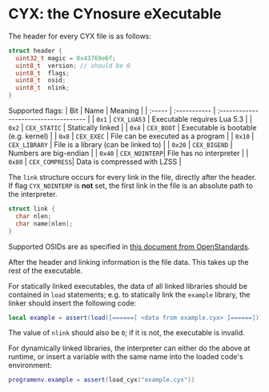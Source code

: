 # CYX: the CYnosure eXecutable

The header for every CYX file is as follows:
```c
struct header {
  uint32_t magic = 0x43769e6f;
  uint8_t  version; // should be 0
  uint8_t  flags;
  uint8_t  osid;
  uint8_t  nlink;
}
```

Supported flags:
| Bit    | Name          | Meaning                               |
| :----- | :-----------  | :------------------------------------ |
| `0x1`  | `CYX_LUA53`   | Executable requires Lua 5.3           |
| `0x2`  | `CEX_STATIC`  | Statically linked                     |
| `0x4`  | `CEX_BOOT`    | Executable is bootable (e.g. kernel)  |
| `0x8`  | `CEX_EXEC`    | File can be executed as a program     |
| `0x10` | `CEX_LIBRARY` | File is a library (can be linked to)  |
| `0x20` | `CEX_BIGEND`  | Numbers are big-endian                |
| `0x40` | `CEX_NOINTERP`| File has no interpreter               |
| `0x80` | `CEX_COMPRESS`| Data is compressed with LZSS          |

The `link` structure occurs for every link in the file, directly after the header.  If flag `CYX_NOINTERP` is **not** set, the first link in the file is an absolute path to the interpreter.
```c
struct link {
  char nlen;
  char name[nlen];
}
```

Supported OSIDs are as specified in [this document from OpenStandards](https://globalempire.github.io/OpenStandards/OS/OSID).

After the header and linking information is the file data.  This takes up the rest of the executable.

For statically linked executables, the data of all linked libraries should be contained in `load` statements;  e.g. to statically link the `example` library, the linker should insert the following code:
```lua
local example = assert(load([======[ <data from example.cyx> ]======]))
```
The value of `nlink` should also be `0`;  if it is not, the executable is invalid.

For dynamically linked libraries, the interpreter can either do the above at runtime, or insert a variable with the same name into the loaded code's environment:
```lua
programenv.example = assert(load_cyx("example.cyx"))
```
